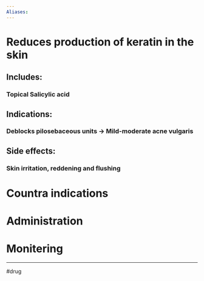 ```yaml
---
Aliases:
---
```

# Reduces production of keratin in the skin 
## Includes:
### Topical Salicylic acid
## Indications:
### Deblocks pilosebaceous units -> Mild-moderate acne vulgaris
## Side effects:
### Skin irritation, reddening and flushing
# Countra indications
# Administration 
# Monitering 

---
#drug 